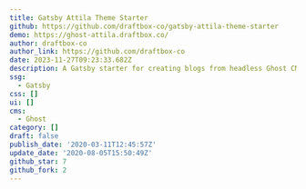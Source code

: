 ```yaml
---
title: Gatsby Attila Theme Starter
github: https://github.com/draftbox-co/gatsby-attila-theme-starter
demo: https://ghost-attila.draftbox.co/
author: draftbox-co
author_link: https://github.com/draftbox-co
date: 2023-11-27T09:23:33.682Z
description: A Gatsby starter for creating blogs from headless Ghost CMS.
ssg:
  - Gatsby
css: []
ui: []
cms:
  - Ghost
category: []
draft: false
publish_date: '2020-03-11T12:45:57Z'
update_date: '2020-08-05T15:50:49Z'
github_star: 7
github_fork: 2
---
```

